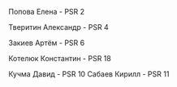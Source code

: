 
Попова Елена - PSR 2
 
Тверитин Александр - PSR 4

Закиев Артём - PSR 6
 
Котелюк Константин - PSR 18

Кучма Давид - PSR 10
Сабаев Кирилл - PSR 11
